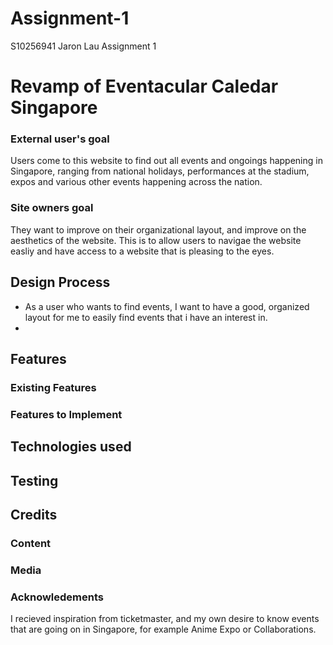 # Assignment-1
S10256941 Jaron Lau Assignment 1

# Revamp of Eventacular Caledar Singapore

### External user's goal
Users come to this website to find out all events and ongoings happening in Singapore, ranging from national holidays, performances at the stadium, expos and various other events happening across the nation. 

### Site owners goal
They want to improve on their organizational layout, and improve on the aesthetics of the website. This is to allow users to navigae the website easliy and have access to a website that is pleasing to the eyes.

## Design Process
- As a user who wants to find events, I want to have a good, organized layout for me to easily find events that i have an interest in.
- 

## Features

### Existing Features

### Features to Implement

## Technologies used

## Testing

## Credits

### Content

### Media

### Acknowledements 
I recieved inspiration from ticketmaster, and my own desire to know events that are going on in Singapore, for example Anime Expo or Collaborations.




